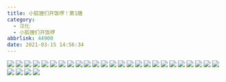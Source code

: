 ```yaml
---
title: 小狐狸们开饭啰！第1膳
category:
  - 汉化
  - 小狐狸们开饭啰
abbrlink: 44900
date: 2021-03-15 14:56:34
---
```


![](https://gitee.com/onizakimei/huli/raw/master/ep1/01.jpg)
![](https://gitee.com/onizakimei/huli/raw/master/ep1/02.jpg)
![](https://gitee.com/onizakimei/huli/raw/master/ep1/03.jpg)
![](https://gitee.com/onizakimei/huli/raw/master/ep1/04.jpg)
![](https://gitee.com/onizakimei/huli/raw/master/ep1/05.jpg)
![](https://gitee.com/onizakimei/huli/raw/master/ep1/06.jpg)
![](https://gitee.com/onizakimei/huli/raw/master/ep1/07.jpg)
![](https://gitee.com/onizakimei/huli/raw/master/ep1/08.jpg)
![](https://gitee.com/onizakimei/huli/raw/master/ep1/09.jpg)
![](https://gitee.com/onizakimei/huli/raw/master/ep1/10.jpg)
![](https://gitee.com/onizakimei/huli/raw/master/ep1/11.jpg)
![](https://gitee.com/onizakimei/huli/raw/master/ep1/12.jpg)
![](https://gitee.com/onizakimei/huli/raw/master/ep1/13.jpg)
![](https://gitee.com/onizakimei/huli/raw/master/ep1/14.jpg)
![](https://gitee.com/onizakimei/huli/raw/master/ep1/15.jpg)
![](https://gitee.com/onizakimei/huli/raw/master/ep1/16.jpg)
![](https://gitee.com/onizakimei/huli/raw/master/ep1/17.jpg)
![](https://gitee.com/onizakimei/huli/raw/master/ep1/18.jpg)
![](https://gitee.com/onizakimei/huli/raw/master/ep1/19.jpg)
![](https://gitee.com/onizakimei/huli/raw/master/ep1/20.jpg)
![](https://gitee.com/onizakimei/huli/raw/master/ep1/21.jpg)
![](https://gitee.com/onizakimei/huli/raw/master/ep1/22.jpg)
![](https://gitee.com/onizakimei/huli/raw/master/ep1/23.jpg)
![](https://gitee.com/onizakimei/huli/raw/master/ep1/24.jpg)
![](https://gitee.com/onizakimei/huli/raw/master/ep1/25.jpg)
![](https://gitee.com/onizakimei/huli/raw/master/ep1/26.jpg)
![](https://gitee.com/onizakimei/huli/raw/master/ep1/27.jpg)
![](https://gitee.com/onizakimei/huli/raw/master/ep1/28.jpg)
![](https://gitee.com/onizakimei/huli/raw/master/ep1/29.jpg)